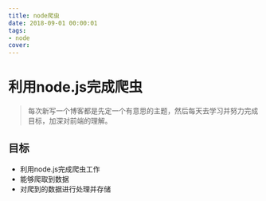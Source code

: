 ```yaml
---
title: node爬虫
date: 2018-09-01 00:00:01
tags:
- node
cover:
---
```


# 利用node.js完成爬虫

> 每次新写一个博客都是先定一个有意思的主题，然后每天去学习并努力完成目标，加深对前端的理解。

## 目标

* 利用node.js完成爬虫工作
* 能够爬取到数据
* 对爬到的数据进行处理并存储